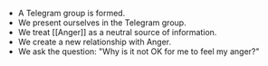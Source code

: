 - A Telegram group is formed.
- We present ourselves in the Telegram group.
- We treat [[Anger]] as a neutral source of information.
- We create a new relationship with Anger.
- We ask the question: "Why is it not OK for me to feel my anger?"